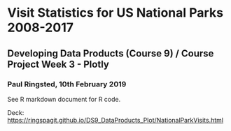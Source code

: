 # Visit Statistics for US National Parks 2008-2017
## Developing Data Products (Course 9) / Course Project Week 3 - Plotly
### Paul Ringsted, 10th February 2019

See R markdown document for R code.

Deck: https://ringspagit.github.io/DS9_DataProducts_Plot/NationalParkVisits.html
